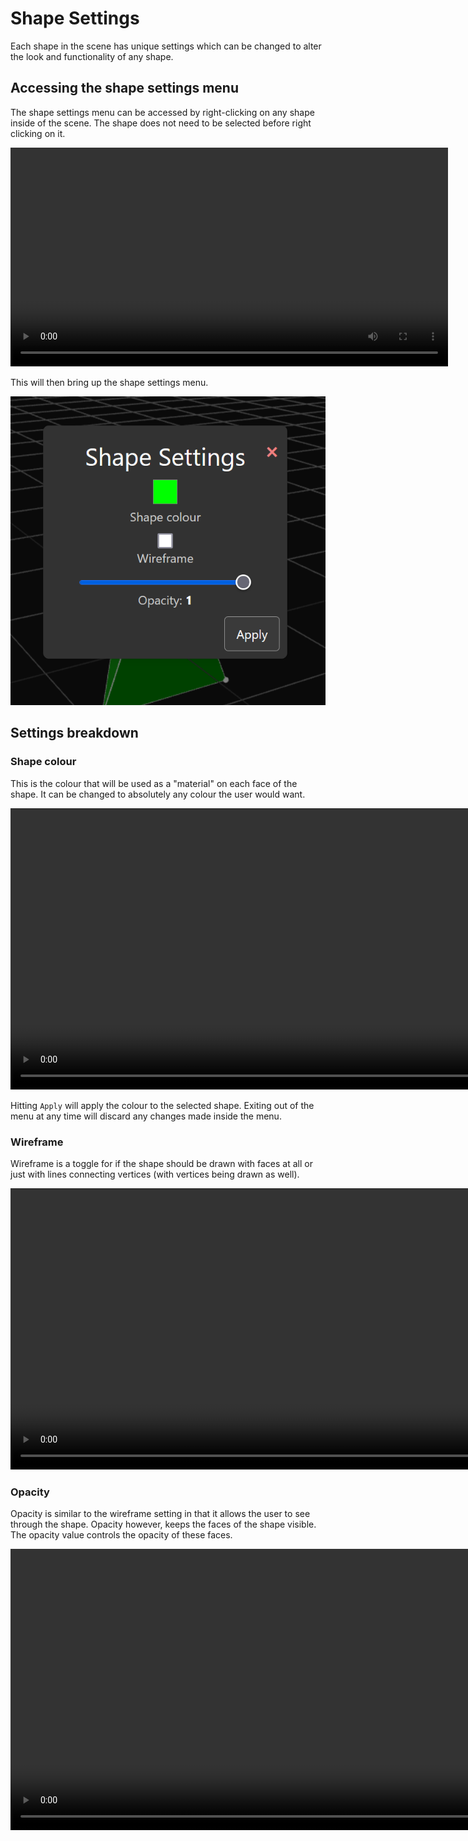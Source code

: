 # Shape Settings
Each shape in the scene has unique settings which can be changed to alter the look and functionality of any shape.

## Accessing the shape settings menu
The shape settings menu can be accessed by right-clicking on any shape inside of the scene. The shape does not need to be selected before right clicking on it.

<video height="350" autoplay loop src="./videos/20241008-1215-40.9261764.mp4" title="Shape settings example"></video>

This will then bring up the shape settings menu.

![Shape Settings menu](./images/settings_menu.png)

## Settings breakdown
### Shape colour
This is the colour that will be used as a "material" on each face of the shape. It can be changed to absolutely any colour the user would want.

<video height="450" autoplay loop src="./videos/20241008-1220-51.4625958.mp4" title="Colour changing example"></video>

Hitting ```Apply``` will apply the colour to the selected shape. Exiting out of the menu at any time will discard any changes made inside the menu.

### Wireframe
Wireframe is a toggle for if the shape should be drawn with faces at all or just with lines connecting vertices (with vertices being drawn as well).

<video height="450" autoplay loop src="./videos/20241008-1224-14.3041201.mp4" title="Wireframe example"></video>

### Opacity
Opacity is similar to the wireframe setting in that it allows the user to see through the shape. Opacity however, keeps the faces of the shape visible. The opacity value controls the opacity of these faces.

<video height="450" autoplay loop src="./videos/20241008-1226-47.7457738.mp4" title="Opacity example"></video>